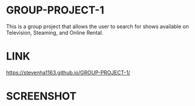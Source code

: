 # GROUP-PROJECT-1
This is a group project that allows the user to search for shows available on Television, Steaming, and Online Rental.

# LINK
https://stevenha1163.github.io/GROUP-PROJECT-1/

# SCREENSHOT
<!-- ![alt text](screenshot link) -->